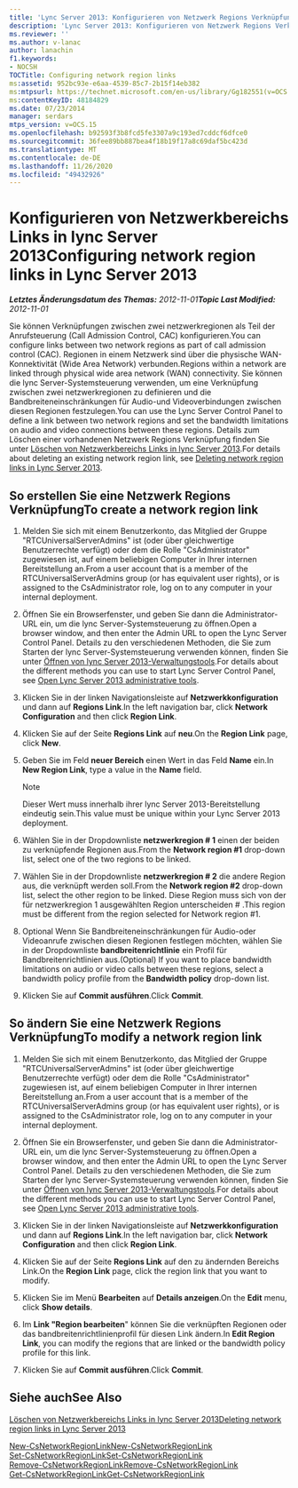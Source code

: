 ```yaml
---
title: 'Lync Server 2013: Konfigurieren von Netzwerk Regions Verknüpfungen'
description: 'Lync Server 2013: Konfigurieren von Netzwerk Regions Verknüpfungen'
ms.reviewer: ''
ms.author: v-lanac
author: lanachin
f1.keywords:
- NOCSH
TOCTitle: Configuring network region links
ms:assetid: 952bc93e-e6aa-4539-85c7-2b15f14eb382
ms:mtpsurl: https://technet.microsoft.com/en-us/library/Gg182551(v=OCS.15)
ms:contentKeyID: 48184829
ms.date: 07/23/2014
manager: serdars
mtps_version: v=OCS.15
ms.openlocfilehash: b92593f3b8fcd5fe3307a9c193ed7cddcf6dfce0
ms.sourcegitcommit: 36fee89bb887bea4f18b19f17a8c69daf5bc423d
ms.translationtype: MT
ms.contentlocale: de-DE
ms.lasthandoff: 11/26/2020
ms.locfileid: "49432926"
---
```

# <a name="configuring-network-region-links-in-lync-server-2013"></a><span data-ttu-id="acaf5-103">Konfigurieren von Netzwerkbereichs Links in lync Server 2013</span><span class="sxs-lookup"><span data-stu-id="acaf5-103">Configuring network region links in Lync Server 2013</span></span>

<div data-xmlns="http://www.w3.org/1999/xhtml">

<div class="topic" data-xmlns="http://www.w3.org/1999/xhtml" data-msxsl="urn:schemas-microsoft-com:xslt" data-cs="https://msdn.microsoft.com/">

<div data-asp="https://msdn2.microsoft.com/asp">



</div>

<div id="mainSection">

<div id="mainBody"><span data-ttu-id="acaf5-104">

<span> </span></span><span class="sxs-lookup"><span data-stu-id="acaf5-104">

<span> </span></span></span>

<span data-ttu-id="acaf5-105">_**Letztes Änderungsdatum des Themas:** 2012-11-01_</span><span class="sxs-lookup"><span data-stu-id="acaf5-105">_**Topic Last Modified:** 2012-11-01_</span></span>

<span data-ttu-id="acaf5-106">Sie können Verknüpfungen zwischen zwei netzwerkregionen als Teil der Anrufsteuerung (Call Admission Control, CAC) konfigurieren.</span><span class="sxs-lookup"><span data-stu-id="acaf5-106">You can configure links between two network regions as part of call admission control (CAC).</span></span> <span data-ttu-id="acaf5-107">Regionen in einem Netzwerk sind über die physische WAN-Konnektivität (Wide Area Network) verbunden.</span><span class="sxs-lookup"><span data-stu-id="acaf5-107">Regions within a network are linked through physical wide area network (WAN) connectivity.</span></span> <span data-ttu-id="acaf5-108">Sie können die lync Server-Systemsteuerung verwenden, um eine Verknüpfung zwischen zwei netzwerkregionen zu definieren und die Bandbreiteneinschränkungen für Audio-und Videoverbindungen zwischen diesen Regionen festzulegen.</span><span class="sxs-lookup"><span data-stu-id="acaf5-108">You can use the Lync Server Control Panel to define a link between two network regions and set the bandwidth limitations on audio and video connections between these regions.</span></span> <span data-ttu-id="acaf5-109">Details zum Löschen einer vorhandenen Netzwerk Regions Verknüpfung finden Sie unter [Löschen von Netzwerkbereichs Links in lync Server 2013](lync-server-2013-deleting-network-region-links.md).</span><span class="sxs-lookup"><span data-stu-id="acaf5-109">For details about deleting an existing network region link, see [Deleting network region links in Lync Server 2013](lync-server-2013-deleting-network-region-links.md).</span></span>

<div>

## <a name="to-create-a-network-region-link"></a><span data-ttu-id="acaf5-110">So erstellen Sie eine Netzwerk Regions Verknüpfung</span><span class="sxs-lookup"><span data-stu-id="acaf5-110">To create a network region link</span></span>

1.  <span data-ttu-id="acaf5-111">Melden Sie sich mit einem Benutzerkonto, das Mitglied der Gruppe "RTCUniversalServerAdmins" ist (oder über gleichwertige Benutzerrechte verfügt) oder dem die Rolle "CsAdministrator" zugewiesen ist, auf einem beliebigen Computer in Ihrer internen Bereitstellung an.</span><span class="sxs-lookup"><span data-stu-id="acaf5-111">From a user account that is a member of the RTCUniversalServerAdmins group (or has equivalent user rights), or is assigned to the CsAdministrator role, log on to any computer in your internal deployment.</span></span>

2.  <span data-ttu-id="acaf5-112">Öffnen Sie ein Browserfenster, und geben Sie dann die Administrator-URL ein, um die lync Server-Systemsteuerung zu öffnen.</span><span class="sxs-lookup"><span data-stu-id="acaf5-112">Open a browser window, and then enter the Admin URL to open the Lync Server Control Panel.</span></span> <span data-ttu-id="acaf5-113">Details zu den verschiedenen Methoden, die Sie zum Starten der lync Server-Systemsteuerung verwenden können, finden Sie unter [Öffnen von lync Server 2013-Verwaltungstools](lync-server-2013-open-lync-server-administrative-tools.md).</span><span class="sxs-lookup"><span data-stu-id="acaf5-113">For details about the different methods you can use to start Lync Server Control Panel, see [Open Lync Server 2013 administrative tools](lync-server-2013-open-lync-server-administrative-tools.md).</span></span>

3.  <span data-ttu-id="acaf5-114">Klicken Sie in der linken Navigationsleiste auf **Netzwerkkonfiguration** und dann auf **Regions Link**.</span><span class="sxs-lookup"><span data-stu-id="acaf5-114">In the left navigation bar, click **Network Configuration** and then click **Region Link**.</span></span>

4.  <span data-ttu-id="acaf5-115">Klicken Sie auf der Seite **Regions Link** auf **neu**.</span><span class="sxs-lookup"><span data-stu-id="acaf5-115">On the **Region Link** page, click **New**.</span></span>

5.  <span data-ttu-id="acaf5-116">Geben Sie im Feld **neuer Bereich** einen Wert in das Feld **Name** ein.</span><span class="sxs-lookup"><span data-stu-id="acaf5-116">In **New Region Link**, type a value in the **Name** field.</span></span>
    
    <div>
    

    > [!NOTE]  
    > <span data-ttu-id="acaf5-117">Dieser Wert muss innerhalb ihrer lync Server 2013-Bereitstellung eindeutig sein.</span><span class="sxs-lookup"><span data-stu-id="acaf5-117">This value must be unique within your Lync Server 2013 deployment.</span></span>

    
    </div>

6.  <span data-ttu-id="acaf5-118">Wählen Sie in der Dropdownliste **netzwerkregion \# 1** einen der beiden zu verknüpfende Regionen aus.</span><span class="sxs-lookup"><span data-stu-id="acaf5-118">From the **Network region \#1** drop-down list, select one of the two regions to be linked.</span></span>

7.  <span data-ttu-id="acaf5-119">Wählen Sie in der Dropdownliste **netzwerkregion \# 2** die andere Region aus, die verknüpft werden soll.</span><span class="sxs-lookup"><span data-stu-id="acaf5-119">From the **Network region \#2** drop-down list, select the other region to be linked.</span></span> <span data-ttu-id="acaf5-120">Diese Region muss sich von der für netzwerkregion 1 ausgewählten Region unterscheiden \# .</span><span class="sxs-lookup"><span data-stu-id="acaf5-120">This region must be different from the region selected for Network region \#1.</span></span>

8.  <span data-ttu-id="acaf5-121">Optional Wenn Sie Bandbreiteneinschränkungen für Audio-oder Videoanrufe zwischen diesen Regionen festlegen möchten, wählen Sie in der Dropdownliste **bandbreitenrichtlinie** ein Profil für Bandbreitenrichtlinien aus.</span><span class="sxs-lookup"><span data-stu-id="acaf5-121">(Optional) If you want to place bandwidth limitations on audio or video calls between these regions, select a bandwidth policy profile from the **Bandwidth policy** drop-down list.</span></span>

9.  <span data-ttu-id="acaf5-122">Klicken Sie auf **Commit ausführen**.</span><span class="sxs-lookup"><span data-stu-id="acaf5-122">Click **Commit**.</span></span>

</div>

<div>

## <a name="to-modify-a-network-region-link"></a><span data-ttu-id="acaf5-123">So ändern Sie eine Netzwerk Regions Verknüpfung</span><span class="sxs-lookup"><span data-stu-id="acaf5-123">To modify a network region link</span></span>

1.  <span data-ttu-id="acaf5-124">Melden Sie sich mit einem Benutzerkonto, das Mitglied der Gruppe "RTCUniversalServerAdmins" ist (oder über gleichwertige Benutzerrechte verfügt) oder dem die Rolle "CsAdministrator" zugewiesen ist, auf einem beliebigen Computer in Ihrer internen Bereitstellung an.</span><span class="sxs-lookup"><span data-stu-id="acaf5-124">From a user account that is a member of the RTCUniversalServerAdmins group (or has equivalent user rights), or is assigned to the CsAdministrator role, log on to any computer in your internal deployment.</span></span>

2.  <span data-ttu-id="acaf5-125">Öffnen Sie ein Browserfenster, und geben Sie dann die Administrator-URL ein, um die lync Server-Systemsteuerung zu öffnen.</span><span class="sxs-lookup"><span data-stu-id="acaf5-125">Open a browser window, and then enter the Admin URL to open the Lync Server Control Panel.</span></span> <span data-ttu-id="acaf5-126">Details zu den verschiedenen Methoden, die Sie zum Starten der lync Server-Systemsteuerung verwenden können, finden Sie unter [Öffnen von lync Server 2013-Verwaltungstools](lync-server-2013-open-lync-server-administrative-tools.md).</span><span class="sxs-lookup"><span data-stu-id="acaf5-126">For details about the different methods you can use to start Lync Server Control Panel, see [Open Lync Server 2013 administrative tools](lync-server-2013-open-lync-server-administrative-tools.md).</span></span>

3.  <span data-ttu-id="acaf5-127">Klicken Sie in der linken Navigationsleiste auf **Netzwerkkonfiguration** und dann auf **Regions Link**.</span><span class="sxs-lookup"><span data-stu-id="acaf5-127">In the left navigation bar, click **Network Configuration** and then click **Region Link**.</span></span>

4.  <span data-ttu-id="acaf5-128">Klicken Sie auf der Seite **Regions Link** auf den zu ändernden Bereichs Link.</span><span class="sxs-lookup"><span data-stu-id="acaf5-128">On the **Region Link** page, click the region link that you want to modify.</span></span>

5.  <span data-ttu-id="acaf5-129">Klicken Sie im Menü **Bearbeiten** auf **Details anzeigen**.</span><span class="sxs-lookup"><span data-stu-id="acaf5-129">On the **Edit** menu, click **Show details**.</span></span>

6.  <span data-ttu-id="acaf5-130">Im **Link "Region bearbeiten**" können Sie die verknüpften Regionen oder das bandbreitenrichtlinienprofil für diesen Link ändern.</span><span class="sxs-lookup"><span data-stu-id="acaf5-130">In **Edit Region Link**, you can modify the regions that are linked or the bandwidth policy profile for this link.</span></span>

7.  <span data-ttu-id="acaf5-131">Klicken Sie auf **Commit ausführen**.</span><span class="sxs-lookup"><span data-stu-id="acaf5-131">Click **Commit**.</span></span>

</div>

<div>

## <a name="see-also"></a><span data-ttu-id="acaf5-132">Siehe auch</span><span class="sxs-lookup"><span data-stu-id="acaf5-132">See Also</span></span>


[<span data-ttu-id="acaf5-133">Löschen von Netzwerkbereichs Links in lync Server 2013</span><span class="sxs-lookup"><span data-stu-id="acaf5-133">Deleting network region links in Lync Server 2013</span></span>](lync-server-2013-deleting-network-region-links.md)  


[<span data-ttu-id="acaf5-134">New-CsNetworkRegionLink</span><span class="sxs-lookup"><span data-stu-id="acaf5-134">New-CsNetworkRegionLink</span></span>](https://docs.microsoft.com/powershell/module/skype/New-CsNetworkRegionLink)  
[<span data-ttu-id="acaf5-135">Set-CsNetworkRegionLink</span><span class="sxs-lookup"><span data-stu-id="acaf5-135">Set-CsNetworkRegionLink</span></span>](https://docs.microsoft.com/powershell/module/skype/Set-CsNetworkRegionLink)  
[<span data-ttu-id="acaf5-136">Remove-CsNetworkRegionLink</span><span class="sxs-lookup"><span data-stu-id="acaf5-136">Remove-CsNetworkRegionLink</span></span>](https://docs.microsoft.com/powershell/module/skype/Remove-CsNetworkRegionLink)  
[<span data-ttu-id="acaf5-137">Get-CsNetworkRegionLink</span><span class="sxs-lookup"><span data-stu-id="acaf5-137">Get-CsNetworkRegionLink</span></span>](https://docs.microsoft.com/powershell/module/skype/Get-CsNetworkRegionLink)  
  

<span data-ttu-id="acaf5-138"></div>

</div>

<span> </span>

</div>

</div>

</span><span class="sxs-lookup"><span data-stu-id="acaf5-138"></div>

</div>

<span> </span>

</div>

</div>

</span></span></div>
